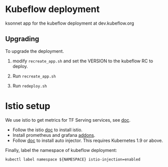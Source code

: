 # Kubeflow deployment

ksonnet app for the kubeflow deployment at dev.kubeflow.org

## Upgrading

To upgrade the deployment.

1. modify `recreate_app.sh` and set the VERSION to the kubeflow RC
   to deploy.

1. Run `recreate_app.sh`

1. Run `redeploy.sh`

# Istio setup

We use istio to get metrics for TF Serving services, see [doc](https://github.com/kubeflow/kubeflow/blob/master/components/k8s-model-server/istio-integration.md).
- Follow the istio [doc](https://istio.io/docs/setup/kubernetes/quick-start.html#installation-steps) to install istio. 
- Install prometheus and grafana [addons](https://istio.io/docs/tasks/telemetry/using-istio-dashboard.html).
- Follow [doc](https://github.com/kubeflow/kubeflow/blob/master/components/k8s-model-server/istio-integration.md#install-and-configure-istio-sidecar-injector) to install auto injector. This requires Kubernetes 1.9 or above.

Finally, label the namespace of kubeflow deployment:
```
kubectl label namespace ${NAMESPACE} istio-injection=enabled
```